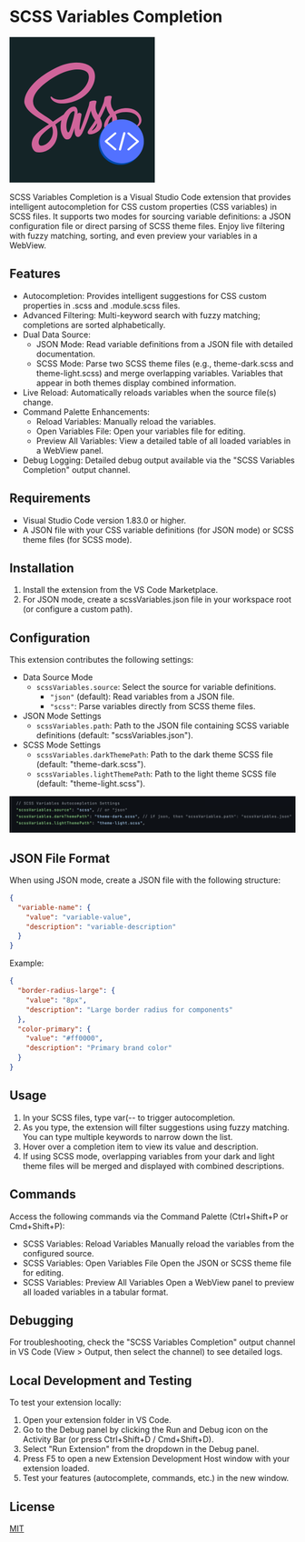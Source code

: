 # SCSS Variables Completion

![SCSS Variables Completion Logo](images/icon.png)

SCSS Variables Completion is a Visual Studio Code extension that provides intelligent autocompletion for CSS custom properties (CSS variables) in SCSS files. It supports two modes for sourcing variable definitions: a JSON configuration file or direct parsing of SCSS theme files. Enjoy live filtering with fuzzy matching, sorting, and even preview your variables in a WebView.

## Features

- Autocompletion: Provides intelligent suggestions for CSS custom properties in .scss and .module.scss files.
- Advanced Filtering: Multi-keyword search with fuzzy matching; completions are sorted alphabetically.
- Dual Data Source:
  - JSON Mode: Read variable definitions from a JSON file with detailed documentation.
  - SCSS Mode: Parse two SCSS theme files (e.g., theme-dark.scss and theme-light.scss) and merge overlapping variables. Variables that appear in both themes display combined information.
- Live Reload: Automatically reloads variables when the source file(s) change.
- Command Palette Enhancements:
  - Reload Variables: Manually reload the variables.
  - Open Variables File: Open your variables file for editing.
  - Preview All Variables: View a detailed table of all loaded variables in a WebView panel.
- Debug Logging: Detailed debug output available via the "SCSS Variables Completion" output channel.

## Requirements

- Visual Studio Code version 1.83.0 or higher.
- A JSON file with your CSS variable definitions (for JSON mode) or SCSS theme files (for SCSS mode).

## Installation

1. Install the extension from the VS Code Marketplace.
2. For JSON mode, create a scssVariables.json file in your workspace root (or configure a custom path).

## Configuration

This extension contributes the following settings:

- Data Source Mode
  - `scssVariables.source`: Select the source for variable definitions.
    - `"json"` (default): Read variables from a JSON file.
    - `"scss"`: Parse variables directly from SCSS theme files.
- JSON Mode Settings
  - `scssVariables.path`: Path to the JSON file containing SCSS variable definitions (default: "scssVariables.json").
- SCSS Mode Settings
  - `scssVariables.darkThemePath`: Path to the dark theme SCSS file (default: "theme-dark.scss").
  - `scssVariables.lightThemePath`: Path to the light theme SCSS file (default: "theme-light.scss").

![SCSS Variables Completion Settings](images/set-path-to-scssVariables.png)

## JSON File Format

When using JSON mode, create a JSON file with the following structure:

```json
{
  "variable-name": {
    "value": "variable-value",
    "description": "variable-description"
  }
}
```

Example:

```json
{
  "border-radius-large": {
    "value": "8px",
    "description": "Large border radius for components"
  },
  "color-primary": {
    "value": "#ff0000",
    "description": "Primary brand color"
  }
}
```

## Usage

1. In your SCSS files, type var(-- to trigger autocompletion.
2. As you type, the extension will filter suggestions using fuzzy matching. You can type multiple keywords to narrow down the list.
3. Hover over a completion item to view its value and description.
4. If using SCSS mode, overlapping variables from your dark and light theme files will be merged and displayed with combined descriptions.

## Commands

Access the following commands via the Command Palette (Ctrl+Shift+P or Cmd+Shift+P):

- SCSS Variables: Reload Variables
  Manually reload the variables from the configured source.
- SCSS Variables: Open Variables File
  Open the JSON or SCSS theme file for editing.
- SCSS Variables: Preview All Variables
  Open a WebView panel to preview all loaded variables in a tabular format.

## Debugging

For troubleshooting, check the "SCSS Variables Completion" output channel in VS Code (View > Output, then select the channel) to see detailed logs.

## Local Development and Testing

To test your extension locally:

1. Open your extension folder in VS Code.
2. Go to the Debug panel by clicking the Run and Debug icon on the Activity Bar (or press Ctrl+Shift+D / Cmd+Shift+D).
3. Select "Run Extension" from the dropdown in the Debug panel.
4. Press F5 to open a new Extension Development Host window with your extension loaded.
5. Test your features (autocomplete, commands, etc.) in the new window.

## License

[MIT](LICENSE)

